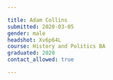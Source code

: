 ```yaml
---

title: Adam Collins
submitted: 2020-03-05
gender: male
headshot: Xv6p64L
course: History and Politics BA 
graduated: 2020
contact_allowed: true

--- 
```

